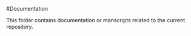 
#Documentation

This folder contains documentation or manscripts related to the current repository.

